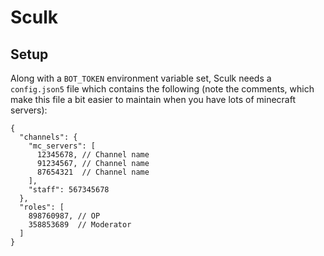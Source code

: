# Sculk

## Setup

Along with a `BOT_TOKEN` environment variable set, Sculk needs a `config.json5` file which contains the following (note the comments, which make this file a bit easier to maintain when you have lots of minecraft servers):

```
{
  "channels": {
    "mc_servers": [
      12345678, // Channel name
      91234567, // Channel name
      87654321  // Channel name
    ],
    "staff": 567345678
  },
  "roles": [
    898760987, // OP
    358853689  // Moderator
  ]
}
```
